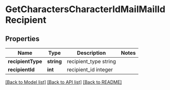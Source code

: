 # GetCharactersCharacterIdMailMailIdRecipient

## Properties
Name | Type | Description | Notes
------------ | ------------- | ------------- | -------------
**recipientType** | **string** | recipient_type string | 
**recipientId** | **int** | recipient_id integer | 

[[Back to Model list]](../README.md#documentation-for-models) [[Back to API list]](../README.md#documentation-for-api-endpoints) [[Back to README]](../README.md)


